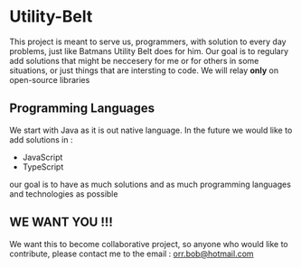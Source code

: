 # Utility-Belt
This project is meant to serve us, programmers, with solution to every day problems,
just like Batmans Utility Belt does for him.
Our goal is to regulary add solutions that might be neccesery for me or for others in some situations,
or just things that are intersting to code.
We will relay **only** on open-source libraries

## Programming Languages
We start with Java as it is out native language.
In the future we would like to add solutions in :
- JavaScript
- TypeScript

our goal is to have as much solutions and as much programming languages and technologies as possible

## WE WANT YOU !!!
We want this to become collaborative project, so anyone who would like to contribute,
please contact me to the email : orr.bob@hotmail.com
